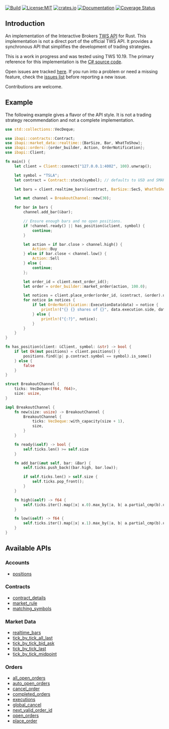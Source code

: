 [![Build](https://github.com/wboayue/rust-ibapi/workflows/ci/badge.svg)](https://github.com/wboayue/rust-ibapi/actions/workflows/ci.yml)
[![License:MIT](https://img.shields.io/badge/License-MIT-blue.svg)](https://opensource.org/licenses/MIT)
[![crates.io](https://img.shields.io/crates/v/ibapi.svg)](https://crates.io/crates/ibapi)
[![Documentation](https://img.shields.io/badge/Documentation-green.svg)](https://docs.rs/ibapi/0.1.1/ibapi)
[![Coverage Status](https://coveralls.io/repos/github/wboayue/rust-ibapi/badge.svg?branch=main)](https://coveralls.io/github/wboayue/rust-ibapi?branch=main)

## Introduction

An implementation of the Interactive Brokers [TWS API](https://interactivebrokers.github.io/tws-api/introduction.html) for Rust.
This implementation is not a direct port of the official TWS API.
It provides a synchronous API that simplifies the development of trading strategies.

This is a work in progress and was tested using TWS 10.19. The primary reference for this implementation is the [C# source code](https://github.com/InteractiveBrokers/tws-api-public).

Open issues are tracked [here](https://github.com/wboayue/rust-ibapi/issues). 
If you run into a problem or need a missing feature, check the [issues list](https://github.com/wboayue/rust-ibapi/issues) before reporting a new issue.

Contributions are welcome.

## Example

The following example gives a flavor of the API style. It is not a trading strategy recommendation and not a complete implementation.

```rust
use std::collections::VecDeque;

use ibapi::contracts::Contract;
use ibapi::market_data::realtime::{BarSize, Bar, WhatToShow};
use ibapi::orders::{order_builder, Action, OrderNotification};
use ibapi::Client;

fn main() {
    let client = Client::connect("127.0.0.1:4002", 100).unwrap();

    let symbol = "TSLA";
    let contract = Contract::stock(symbol); // defaults to USD and SMART exchange.

    let bars = client.realtime_bars(&contract, BarSize::Sec5, WhatToShow::Trades, false).unwrap();

    let mut channel = BreakoutChannel::new(30);

    for bar in bars {
        channel.add_bar(&bar);

        // Ensure enough bars and no open positions.
        if !channel.ready() || has_position(&client, symbol) {
            continue;
        }

        let action = if bar.close > channel.high() {
            Action::Buy
        } else if bar.close < channel.low() {
            Action::Sell
        } else {
            continue;
        };

        let order_id = client.next_order_id();
        let order = order_builder::market_order(action, 100.0);

        let notices = client.place_order(order_id, &contract, &order).unwrap();
        for notice in notices {
            if let OrderNotification::ExecutionData(data) = notice {
                println!("{} {} shares of {}", data.execution.side, data.execution.shares, data.contract.symbol);
            } else {
                println!("{:?}", notice);
            }
        }
    }
}

fn has_position(client: &Client, symbol: &str) -> bool {
    if let Ok(mut positions) = client.positions() {
        positions.find(|p| p.contract.symbol == symbol).is_some()
    } else {
        false
    }
}

struct BreakoutChannel {
    ticks: VecDeque<(f64, f64)>,
    size: usize,
}

impl BreakoutChannel {
    fn new(size: usize) -> BreakoutChannel {
        BreakoutChannel {
            ticks: VecDeque::with_capacity(size + 1),
            size,
        }
    }

    fn ready(&self) -> bool {
        self.ticks.len() >= self.size
    }

    fn add_bar(&mut self, bar: &Bar) {
        self.ticks.push_back((bar.high, bar.low));

        if self.ticks.len() > self.size {
            self.ticks.pop_front();
        }
    }

    fn high(&self) -> f64 {
        self.ticks.iter().map(|x| x.0).max_by(|a, b| a.partial_cmp(b).unwrap()).unwrap()
    }

    fn low(&self) -> f64 {
        self.ticks.iter().map(|x| x.1).max_by(|a, b| a.partial_cmp(b).unwrap()).unwrap()
    }
}
```

## Available APIs

### Accounts

* [positions](https://docs.rs/ibapi/0.1.0/ibapi/struct.Client.html#method.positions)

### Contracts

* [contract_details](https://docs.rs/ibapi/0.1.0/ibapi/struct.Client.html#method.contract_details)
* [market_rule](https://docs.rs/ibapi/0.1.0/ibapi/struct.Client.html#method.market_rule)
* [matching_symbols](https://docs.rs/ibapi/0.1.0/ibapi/struct.Client.html#method.matching_symbols)

### Market Data

* [realtime_bars](https://docs.rs/ibapi/0.1.0/ibapi/struct.Client.html#method.realtime_bars)
* [tick_by_tick_all_last](https://docs.rs/ibapi/0.1.0/ibapi/struct.Client.html#method.tick_by_tick_all_last)
* [tick_by_tick_bid_ask](https://docs.rs/ibapi/0.1.0/ibapi/struct.Client.html#method.tick_by_tick_bid_ask)
* [tick_by_tick_last](https://docs.rs/ibapi/0.1.0/ibapi/struct.Client.html#method.tick_by_tick_last)
* [tick_by_tick_midpoint](https://docs.rs/ibapi/0.1.0/ibapi/struct.Client.html#method.tick_by_tick_midpoint)

### Orders

* [all_open_orders](https://docs.rs/ibapi/0.1.0/ibapi/struct.Client.html#method.all_open_orders)
* [auto_open_orders](https://docs.rs/ibapi/0.1.0/ibapi/struct.Client.html#method.auto_open_orders)
* [cancel_order](https://docs.rs/ibapi/0.1.0/ibapi/struct.Client.html#method.cancel_order)
* [completed_orders](https://docs.rs/ibapi/0.1.0/ibapi/struct.Client.html#method.completed_orders)
* [executions](https://docs.rs/ibapi/0.1.0/ibapi/struct.Client.html#method.executions)
* [global_cancel](https://docs.rs/ibapi/0.1.0/ibapi/struct.Client.html#method.global_cancel)
* [next_valid_order_id](https://docs.rs/ibapi/0.1.0/ibapi/struct.Client.html#method.next_valid_order_id)
* [open_orders](https://docs.rs/ibapi/0.1.0/ibapi/struct.Client.html#method.open_orders)
* [place_order](https://docs.rs/ibapi/0.1.0/ibapi/struct.Client.html#method.place_order)
